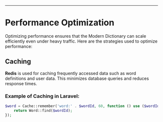 
---

# Performance Optimization

Optimizing performance ensures that the Modern Dictionary can scale efficiently even under heavy traffic. Here are the strategies used to optimize performance:

## Caching
**Redis** is used for caching frequently accessed data such as word definitions and user data. This minimizes database queries and reduces response times.

### Example of Caching in Laravel:
```php
$word = Cache::remember('word:' . $wordId, 60, function () use ($wordId) {
    return Word::find($wordId);
});
```
